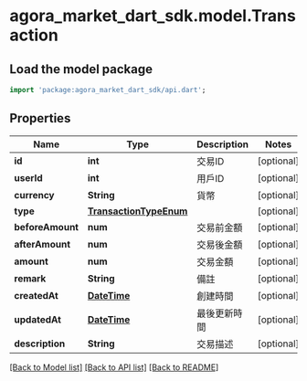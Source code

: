 # agora_market_dart_sdk.model.Transaction

## Load the model package
```dart
import 'package:agora_market_dart_sdk/api.dart';
```

## Properties
Name | Type | Description | Notes
------------ | ------------- | ------------- | -------------
**id** | **int** | 交易ID | [optional] 
**userId** | **int** | 用戶ID | [optional] 
**currency** | **String** | 貨幣 | [optional] 
**type** | [**TransactionTypeEnum**](TransactionTypeEnum.md) |  | [optional] 
**beforeAmount** | **num** | 交易前金額 | [optional] 
**afterAmount** | **num** | 交易後金額 | [optional] 
**amount** | **num** | 交易金額 | [optional] 
**remark** | **String** | 備註 | [optional] 
**createdAt** | [**DateTime**](DateTime.md) | 創建時間 | [optional] 
**updatedAt** | [**DateTime**](DateTime.md) | 最後更新時間 | [optional] 
**description** | **String** | 交易描述 | [optional] 

[[Back to Model list]](../README.md#documentation-for-models) [[Back to API list]](../README.md#documentation-for-api-endpoints) [[Back to README]](../README.md)


